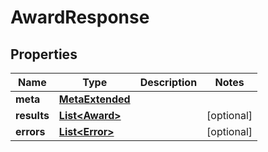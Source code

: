 

# AwardResponse


## Properties

Name | Type | Description | Notes
------------ | ------------- | ------------- | -------------
**meta** | [**MetaExtended**](MetaExtended.md) |  | 
**results** | [**List&lt;Award&gt;**](Award.md) |  |  [optional]
**errors** | [**List&lt;Error&gt;**](Error.md) |  |  [optional]



